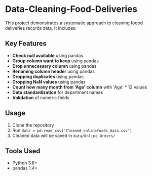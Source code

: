 # Data-Cleaning-Food-Deliveries

This project demonstrates a systematic approach to cleaning foood deliveries records data. It includes:

## Key Features
-  **Check null available** using pandas
- **Group column want to keep** using pandas
- **Drop unnecessary column** using pandas
- **Renaming column header** using pandas
- **Dropping duplicates** using pandas
- **Dropping NaN values** using pandas
- **Count how many month from 'Age' column** with 'Age' * 12 values
- **Data standardization** for department names
- **Validation** of numeric fields

## Usage
1. Clone the repository
2. Run `data = pd.read_csv('Cleaned_onlinefoods_data.csv')`
3. Cleaned data will be saved in `data/Online Orders/`

## Tools Used
- Python 3.8+
- pandas 1.4+
